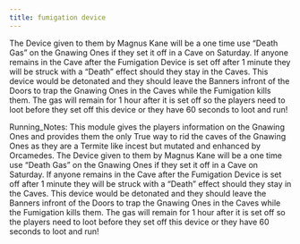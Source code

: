 ```yaml
---
title: fumigation device
---
```


The Device given to them by Magnus Kane will be a one time use “Death Gas” on the Gnawing Ones if they set it off in a Cave on Saturday. If anyone remains in the Cave after the Fumigation Device is set off after 1 minute they will be struck with a “Death” effect should they stay in the Caves. This device would be detonated and they should leave the Banners infront of the Doors to trap the Gnawing Ones in the Caves while the Fumigation kills them. The gas will remain for 1 hour after it is set off so the players need to loot before they set off this device or they have 60 seconds to loot and run!





Running_Notes: This module gives the players information on the Gnawing Ones and provides them the only True way to rid the caves of the Gnawing Ones as they are a Termite like incest but mutated and enhanced by Orcamedes. The Device given to them by Magnus Kane will be a one time use “Death Gas” on the Gnawing Ones if they set it off in a Cave on Saturday. If anyone remains in the Cave after the Fumigation Device is set off after 1 minute they will be struck with a “Death” effect should they stay in the Caves. This device would be detonated and they should leave the Banners infront of the Doors to trap the Gnawing Ones in the Caves while the Fumigation kills them. The gas will remain for 1 hour after it is set off so the players need to loot before they set off this device or they have 60 seconds to loot and run!